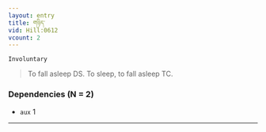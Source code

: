 ```yaml
---
layout: entry
title: གཉིད་
vid: Hill:0612
vcount: 2
---
```

`Involuntary` 
> To fall asleep DS\.
 To sleep, to fall asleep TC\.

### Dependencies (N = 2)
* `aux` 1

---

